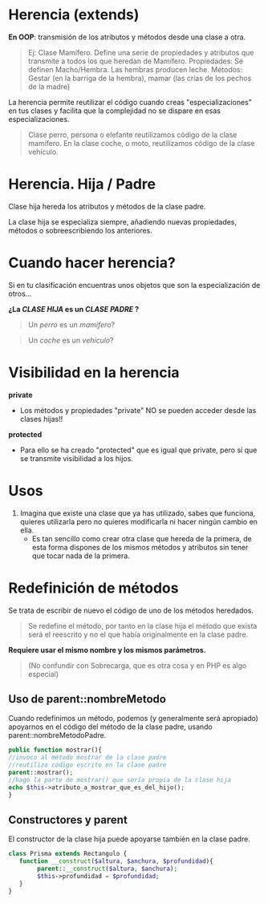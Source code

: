 # Herencia (extends)

**En OOP**: transmisión de los atributos y métodos desde una clase a otra.

> Ej: Clase Mamífero. Define una serie de propiedades y atributos que transmite a todos los que heredan de Mamífero.
> Propiedades: Se definen Macho/Hembra. Las hembras producen leche.
> Métodos: Gestar (en la barriga de la hembra), mamar (las crías de los pechos de la madre)

La herencia permite reutilizar el código cuando creas "especializaciones" en tus clases y facilita que la complejidad no se dispare en esas especializaciones.

> Clase perro, persona o elefante reutilizamos código de la clase mamífero.
> En la clase coche, o moto, reutilizamos código de la clase vehículo.

# Herencia. Hija / Padre

Clase hija hereda los atributos y métodos de la clase padre.

La clase hija se especializa siempre, añadiendo nuevas propiedades, métodos o sobreescribiendo los anteriores.

# Cuando hacer herencia?

Si en tu clasificación encuentras unos objetos que son la especialización de otros...

**¿La _CLASE HIJA_ es un _CLASE PADRE_ ?**

> Un _perro_ es un _mamífero_?

> Un _coche_ es un _vehículo_?

# Visibilidad en la herencia

**private**

- Los métodos y propiedades "private" NO se pueden acceder desde las clases hijas!!

**protected**

- Para ello se ha creado "protected" que es igual que private, pero sí que se transmite visibilidad a los hijos.

# Usos

1. Imagina que existe una clase que ya has utilizado, sabes que funciona, quieres utilizarla pero no quieres modificarla ni hacer ningún cambio en ella.
   - Es tan sencillo como crear otra clase que hereda de la primera, de esta forma dispones de los mismos métodos y atributos sin tener que tocar nada de la primera.

# Redefinición de métodos

Se trata de escribir de nuevo el código de uno de los métodos heredados.

> Se redefine el método, por tanto en la clase hija el método que exista será el reescrito y no el que había originalmente en la clase padre.

**Requiere usar el mismo nombre y los mismos parámetros.**

> (No confundir con Sobrecarga, que es otra cosa y en PHP es algo especial)

## Uso de parent::nombreMetodo

Cuando redefinimos un método, podemos (y generalmente será apropiado) apoyarnos en el código del método de la clase padre, usando parent::nombreMetodoPadre.

```php
public function mostrar(){
//invoco al método mostrar de la clase padre
//reutilizo código escrito en la clase padre
parent::mostrar();
//hago la parte de mostrar() que sería propia de la clase hija
echo $this->atributo_a_mostrar_que_es_del_hijo();
}
```

## Constructores y parent

El constructor de la clase hija puede apoyarse también en la clase padre.

```php
class Prisma extends Rectangulo {
   function __construct($altura, $anchura, $profundidad){
        parent::__construct($altura, $anchura);
        $this->profundidad = $profundidad;
   }
}
```
